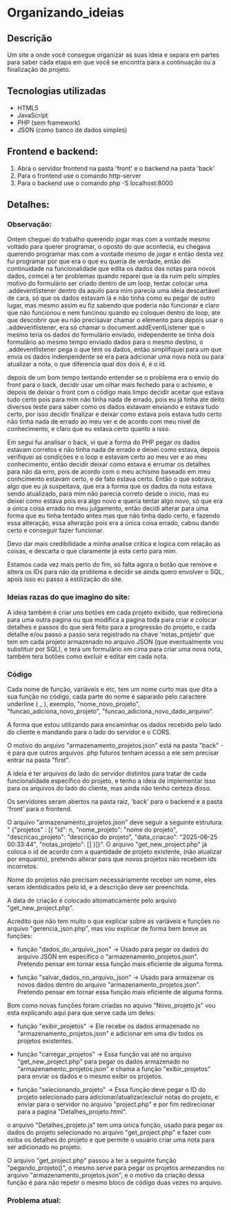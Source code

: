 # Organizando_ideias

## Descrição
 Um site a onde você consegue organizar as suas ideia e separa em partes para saber
cada etapa em que você se encontra para a continuação ou a finalização do projeto.

## Tecnologias utilizadas
- HTML5
- JavaScript
- PHP (sem framework)
- JSON (como banco de dados simples)

## Frontend e backend:
1. Abra o servidor frontend na pasta 'front' e o backend na pasta 'back'
2. Para o frontend use o comando http-server
3. Para o backend use o comando php -S localhost:8000 

## Detalhes:
### Observação:
Ontem cheguei do trabalho querendo jogar mas com a vontade mesmo voltado para querer programar, o oposto do que acontecia, eu chegava querendo programar mas com a vontade mesmo de jogar e então desta vez fui programar por que era o que eu queria de verdade, então dei continuidade na funcionalidade que edita os dados das notas para novos dados, comcei a ter problemas quando reparei que ia da ruim pelo simples motivo do formulário ser criado dentro de um loop, tentar colocar uma .addeventlistener dentro da aquilo para mim parecia uma ideia descartável de cara, só que os dados estavam lá e não tinha como eu pegar de outro lugar, mas mesmo assim eu fiz sabendo que poderia não funcionar e claro que não funcionou e nem funcinou quando eu coloquei dentro do loop, ate que descobrir que eu não precisavar chamar o elemento para depois usar o .addeventlistener, era só chamar o document.addEventListener que o mesmo teria os dados do formulário enviado, independente se tinha dois formulário ao mesmo tempo enviado dados para o mesmo destino, o .addeventlistener pega o que tem os dados, então simplifiquei para um que envia os dados indenpendente se era para adicionar uma nova nota ou para atualizar a nota, o que diferencia qual dos dois é, é o id.

depois de um bom tempo tentando entender se o problema era o envio do front para o back, decidir usar um olhar mais fechedo para o achismo, e depois de deixar o front com o código mais limpo decidir aceitar que estava tudo certo pois para mim não tinha nada de errado, pois eu já tinha ate deito diversos teste para saber como os dados estavam enviando e estava tudo certo, por isso decidir finalizar e deixar como estava pois estava tudo certo não tinha nada de errado ao meu ver e de acordo com meu nivel de conhecimento, e claro que eu estava certo quanto a isso.

Em segui fui analisar o back, vi que a forma do PHP pegar os dados estavam corretos e não tinha nada de errado e deixei como estava, depois verifiquei as condições e o loop e estavam certo ao meu ver e ao meu conhecimento, então decidir deixar como estava e errumar os detalhes para não da erro, pois de acordo com o meu achismo baseado em meu conhcimento estavam certo, e de fato estava certo. Então o que sobrava, algo que eu já suspeitava, que era a forma que os dados da nota estava sendo atualizado, para mim não parecia correto desde o inicio, mas eu deixei como estava pois era algo novo e queria tentar algo novo, só que era a única coisa errado no meu julgamento, então decidi alterar para uma forma que eu tinha tentado antes mas que não tinha dado certo, e fazendo essa alteração, essa alteração pois era a única coisa errado, cabou dando certo e conseguir fazer funcionar.

Devo dar mais credibilidade a minha analise critica e logica com relação as coisas, e descarta o que claramente já esta certo para mim.

Estamos cada vez mais perto do fim, só falta agora o botão que remove e altera os IDs para não da problema e decidir se ainda quero envolver o SQL, apois isso eu passo a estilização do site. 

### Ideias razas do que imagino do site:
 A ideia também é criar uns botões em cada projeto exibido, que redireciona para uma
outra pagina ou que modifica a pagina toda para criar e colocar detalhes e passos do que será feito para a progressão do projeto, e cada detalhe e/ou passo a passo sera registrado na chave 'notas_projeto' que tem em cada projeto armazenado no arquivo JSON (que eventualmente vou substituir por SQL), e terá um formulário em cima para criar uma nova nota, também tera botões como excluir e editar em cada nota.

### Código
 Cada nome de função, variáveis e etc, tem um nome curto mas que dita a sua função no
código, cada parte do nome é saparado pelo caractere underline ( _ ), exemplo, "nome_novo_projeto", "funcao_adiciona_novo_projeto", "funcao_adiciona_novo_dado_arquivo".

 A forma que estou utilizando para encaminhar os dados recebido pelo lado do cliente
e mandando para o lado do servidor e o CORS.

 O motivo do arquivo "armazenamento_projetos.json" está na pasta "back" - é para que
outros arquivos .php futuros tenham acesso a ele sem precisar entrar na pasta "first".

 A ideia é ter arquivos do lado do servidor distintos para tratar de cada 
funcionalidade específico do projeto, e tenho a ideia de implementar isso para os arquivos do lado do cliente, mas ainda não tenho certeza disso.

 Os servidores seram abertos na pasta raiz, 'back' para o backend e a pasta 'front' para o frontend.

 O arquivo "armazenamento_projetos.json" deve seguir a seguinte estrutura: "
{"projetos" : [{ "id": n, "nome_projeto": "nome do projeto", "descricao_projeto": "descrição do projeto", "data_criacao": "2025-06-25 00:33:44", "notas_projeto": [] }]}". O arquivo "get_new_project.php" já coloca o id de acordo com a quantidade de projeto existente, (não atualizar por enquanto), pretendo alterar para que novos projetos não recebem ids incorretos. 
 
 Nome do projetos não precisam necessáriamente receber um nome, eles seram
identidicados pelo id, e a descrição deve ser preenchida.

 A data de criação é colocado altomaticamente pelo arquivo "get_new_project.php".

 Acredito que não tem muito o que explicar sobre as variáveis e funções no arquivo
"gerencia_json.php", mas vou explicar de forma bem breve as funções:

- função "dados_do_arquivo_json" -> Usado para pegar os dados do arquivo JSON em especifico o "armazenamento_projetos.json". Pretendo pensar em tornar essa função mais eficiente de alguma forma.

- função "salvar_dados_no_arquivo_json" -> Usado para armazenar os novos dados dentro do arquivo "armazenamento_projetos.json". Pretendo pensar em tornar essa função mais eficiente de alguma forma.

 Bom como novas funções foram criadas no aquivo "Novo_projeto.js" vou esta explicando
aqui para que serve cada um deles:

- função "exibir_projetos" -> Ele recebe os dados armazenado no "armazenamento_projetos.json" e adicionar em uma div todos os projetos existentes.

- função "carregar_projetos" -> Essa função vai até no arquivo "get_new_project.php" para pegar os dados armazenado no "armazenamento_projetos.json" e chama a função "exibir_projetos" para enviar os dados e o mesmo exibir os projetos.

- função "selecionando_projeto" -> Essa função deve pegar o ID do projeto selecionado para adicionar/atualizar/excluir notas do projeto, e enviar para o servidor no arquivo "project.php" e por fim redirecionar para a pagina "Detalhes_projeto.html".

o arquivo "Detalhes_projeto.js" tem uma única função, usado para pegar os dados do projeto selecionado no arquivo "get_project.php" e fazer com exiba os detalhes do projeto e que permite o usuário criar uma nota para ser adicionado no projeto.

O arquivo "get_project.php" passou a ter a seguinte função "pegando_projeto()", o mesmo serve para pegar os projetos armezandos no arquivo "armazenamento_projetos.json", e o motivo da criação dessa função é para não repetir o mesmo bloco de código duas vezes no arquivo.

### Problema atual: